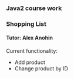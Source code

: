 ### Java2 course work

### Shopping List

#### Tutor: Alex Anohin

Current functionality:

- Add product
- Change product by ID
